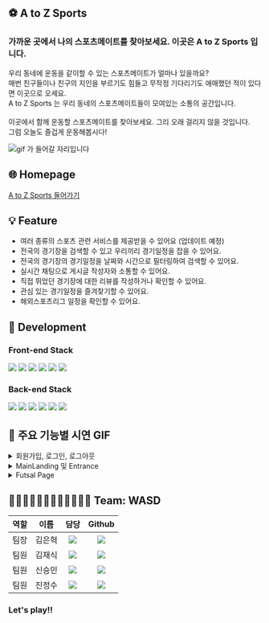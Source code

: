 ## ⚽️ A to Z Sports

### 가까운 곳에서 나의 스포츠메이트를 찾아보세요. 이곳은 A to Z Sports 입니다.<p>
우리 동네에 운동을 같이할 수 있는 스포츠메이트가 얼마나 있을까요?<br>
매번 친구들이나 친구의 지인을 부르기도 힘들고 무작정 기다리기도 애매했던 적이 있다면 이곳으로 오세요.<br>
A to Z Sports 는 우리 동네의 스포츠메이트들이 모여있는 소통의 공간입니다.<br>  
이곳에서 함께 운동할 스포츠메이트를 찾아보세요. 그리 오래 걸리지 않을 것입니다.<br>
그럼 오늘도 즐겁게 운동해봅시다!<br/>

![gif 가 들어갈 자리입니다]()


## 🌐 Homepage

[A to Z Sports 들어가기](https://atozsports.link/)
 

## 💡 Feature

- 여러 종류의 스포츠 관련 서비스를 제공받을 수 있어요 (업데이트 예정)
- 전국의 경기장을 검색할 수 있고 우리끼리 경기일정을 잡을 수 있어요. 
- 전국의 경기장의 경기일정을 날짜와 시간으로 필터링하여 검색할 수 있어요.
- 실시간 채팅으로 게시글 작성자와 소통할 수 있어요.
- 직접 뛰었던 경기장에 대한 리뷰를 작성하거나 확인할 수 있어요.
- 관심 있는 경기일정을 즐겨찾기할 수 있어요.
- 해외스포츠리그 일정을 확인할 수 있어요.
 
  
## 🧰 Development

### Front-end Stack

<img src="https://img.shields.io/badge/html-E34F26?style=for-the-badge&logo=html5&logoColor=white"> <img src="https://img.shields.io/badge/css-1572B6?style=for-the-badge&logo=css3&logoColor=white">
<img src="https://img.shields.io/badge/javascript-F7DF1E?style=for-the-badge&logo=javascript&logoColor=black">
<img src="https://img.shields.io/badge/react-61DAFB?style=for-the-badge&logo=react&logoColor=black">
<img src="https://img.shields.io/badge/redux-%23593d88.svg?style=for-the-badge&logo=redux&logoColor=white">
<img src="https://img.shields.io/badge/React_Router-CA4245?style=for-the-badge&logo=react-router&logoColor=white">

### Back-end Stack

<img src="https://img.shields.io/badge/node.js-228B22?style=for-the-badge&logo=node.js&logoColor=white"> <img src="https://img.shields.io/badge/express-006400?style=for-the-badge&logo=express&logoColor=white">
<img src="https://img.shields.io/badge/json%20web%20tokens-8A2BE2?style=for-the-badge&logo=json%20web%20tokens&logoColor=white">
<img src="https://img.shields.io/badge/Sequelize-52B0E7?style=for-the-badge&logo=Sequelize&logoColor=white">
<img src="https://img.shields.io/badge/mysql-%2300f.svg?style=for-the-badge&logo=mysql&logoColor=white">
<img src="https://img.shields.io/badge/AWS-%23FF9900.svg?style=for-the-badge&logo=amazon-aws&logoColor=white">
 

## 📱 주요 기능별 시연 GIF

<details>
  <summary> 회원가입, 로그인, 로그아웃</summary>
  
  <details>
  &nbsp;<summary> 회원가입 </summary>
    <img width="700" src=""/>
  </details>
  
  <details>
  <summary> 로그인 </summary>
    <img width="700" src=""/>
  </details>
  
   <details>
  <summary> 카카오 로그인 </summary>
    <img width="700" src=""/>
  </details>
  
   <details>
  <summary> 구글 로그인 </summary>
    <img width="700" src=""/>
  </details>
  
  <details>
  <summary> 로그아웃 </summary>
    <img width="700" src=""/>
  </details>
  
</details>


<details>
  <summary> MainLanding 및 Entrance </summary>
  
  <details>
  <summary> MainLanding Page </summary>
    <img width="700" src=""/>
  </details>
  
  <details>
  <summary> Entrance Page </summary>
    <img width="700" src=""/>
  </details>
  
</details>


<details>
  <summary> Futsal Page </summary>

  <details>
  <summary> 매치리스트 탐색 </summary>
    <img width="700" src=""/>
  </details>
  
  <details>
  <summary> 게시글 페이지 </summary>
    <img width="700" src=""/>
  </details>
  
  <details>
  <summary> 게시글 작성페이지 </summary>
    <img width="700" src=""/>

  </details>
  <details>
  <summary> 게시글 수정페이지 </summary>
    <img width="700" src=""/>
  </details>
  
  <details>
  <summary>  </summary>
    <img width="700" src=""/>
  </details>
 
</details>



## 🧑🏻‍💻🧑🏻‍💻🧑🏻‍💻🧑🏻‍💻  Team: WASD

역할|이름|담당|Github
:---:|:---:|:---:|:---:
팀장|김은혁|<img src="https://img.shields.io/badge/BackEnd-Green"/></a>|<a href="https://github.com/steel-hyuk" target="_blank"><img src="https://img.shields.io/badge/steel-hyuk-grey?style=flat-square&logo=Github&logoColor=white"/></a>
팀원|김재식|<img src="https://img.shields.io/badge/BackEnd-Green"/></a>|<a href="https://github.com/jsjsjskjs" target="_blank"><img src="https://img.shields.io/badge/jsjsjskjs-grey?style=flat-square&logo=Github&logoColor=white"/></a>
팀원|신승민|<img src="https://img.shields.io/badge/FrontEnd-blue"/></a>|<a href="https://github.com/shinseungmin-kor" target="_blank"><img src="https://img.shields.io/badge/shinseungmin-kor-grey?style=flat-square&logo=Github&logoColor=white"/></a>
팀원|진정수|<img src="https://img.shields.io/badge/FrontEnd-blue"/></a>|<a href="https://github.com/youhavetosleep" target="_blank"><img src="https://img.shields.io/badge/youhavetosleep-grey?style=flat-square&logo=Github&logoColor=white"/></a>
### Let's play!!

